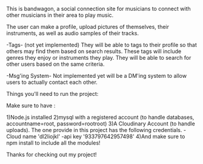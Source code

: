 This is bandwagon, a social connection site for musicians to connect with other musicians in their area to play music. 

The user can make a profile, upload pictures of themselves, their instruments, as well as audio samples of their tracks.

-Tags- (not yet implemented)
They will be able to tags to their profile so that others may find them based on search results. These tags will include genres they enjoy or instruments they play.
They will be able to search for other users based on the same criteria.

-Msg'ing System-
Not implemented yet will be a DM'ing system to allow users to actually contact each other.

Things you'll need to run the project:

Make sure to have :

1)Node.js installed
2)mysql with a registered account (to handle databases, accountname=root, password=rootroot)
3)A Cloudinary Account (to handle uploads). The one provide in this project has the following credentials.
	-Cloud name 'dl2liojkl'
	-api key '933797642957498'
4)And make sure to npm install to include all the modules!

Thanks for checking out my project!